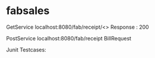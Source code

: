 # fabsales
GetService
localhost:8080/fab/receipt/<<receiptId>>
Response : 200

PostService
localhost:8080/fab/receipt
BillRequest

Junit Testcases: